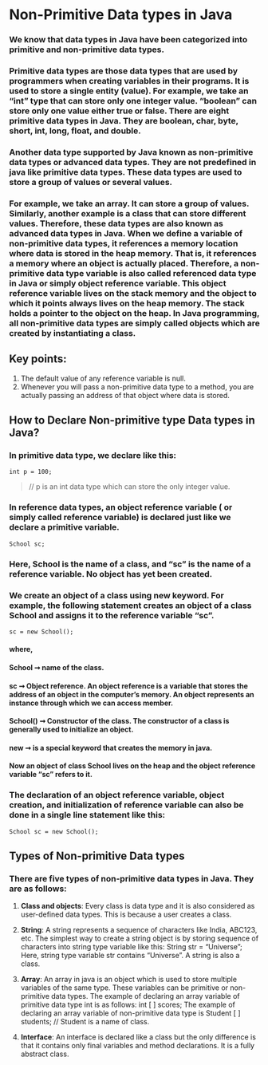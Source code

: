# Non-Primitive Data types in Java

### We know that data types in Java have been categorized into primitive and non-primitive data types.

### Primitive data types are those data types that are used by programmers when creating variables in their programs. It is used to store a single entity (value). For example, we take an “int” type that can store only one integer value. “boolean” can store only one value either true or false. There are eight primitive data types in Java. They are boolean, char, byte, short, int, long, float, and double.

### Another data type supported by Java known as non-primitive data types or advanced data types. They are not predefined in java like primitive data types. These data types are used to store a group of values or several values.
### For example, we take an array. It can store a group of values. Similarly, another example is a class that can store different values. Therefore, these data types are also known as advanced data types in Java. When we define a variable of non-primitive data types, it references a memory location where data is stored in the heap memory. That is, it references a memory where an object is actually placed. Therefore, a non-primitive data type variable is also called referenced data type in Java or simply object reference variable. This object reference variable lives on the stack memory and the object to which it points always lives on the heap memory. The stack holds a pointer to the object on the heap. In Java programming, all non-primitive data types are simply called objects which are created by instantiating a class.

## Key points:
1. The default value of any reference variable is null.
2. Whenever you will pass a non-primitive data type to a method, you are actually passing an address of that object where data    is stored.

## How to Declare Non-primitive type Data types in Java?
### In primitive data type, we declare like this:
`int p = 100;`
> // p is an int data type which can store the only integer value.

### In reference data types, an object reference variable ( or simply called reference variable) is declared just like we declare a primitive variable.
`School sc;`
### Here, School is the name of a class, and “sc” is the name of a reference variable. No object has yet been created.

### We create an object of a class using new keyword. For example, the following statement creates an object of a class School and assigns it to the reference variable “sc”.
`sc = new School();`
#### where,

#### School ➞ name of the class.
#### sc ➞ Object reference. An object reference is a variable that stores the address of an object in the computer’s memory. An object represents an instance through which we can access member.

#### School() ➞ Constructor of the class. The constructor of a class is generally used to initialize an object.
#### new ➞ is a special keyword that creates the memory in java.

#### Now an object of class School lives on the heap and the object reference variable “sc” refers to it.

### The declaration of an object reference variable, object creation, and initialization of reference variable can also be done in a single line statement like this:
`School sc = new School();`

## Types of Non-primitive Data types
### There are five types of non-primitive data types in Java. They are as follows:
1. **Class and objects**: Every class is data type and it is also considered as user-defined data types. This is because a user                           creates a class.

2. **String**: A string represents a sequence of characters like India, ABC123, etc. The simplest way to create a string object                is by storing sequence of characters into string type variable like this:
               String str = “Universe”;
               Here, string type variable str contains “Universe”. A string is also a class.

3. **Array**: An array in java is an object which is used to store multiple variables of the same type. These variables can be               primitive or non-primitive data types.
              The example of declaring an array variable of primitive data type int is as follows: int [ ] scores;
              The example of declaring an array variable of non-primitive data type is Student [ ] students; // Student is a                 name of class.

4. **Interface**: An interface is declared like a class but the only difference is that it contains only final variables and                     method declarations. It is a fully abstract class.


```python

```
